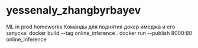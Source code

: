 # yessenaly_zhangbyrbayev
ML in prod homeworks
Команды для поднятия докер имеджа и его запуска:
docker build --tag online_inference .
docker run --publish 8000:80 online_inference
